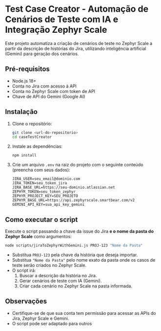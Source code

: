 # Test Case Creator - Automação de Cenários de Teste com IA e Integração Zephyr Scale

Este projeto automatiza a criação de cenários de teste no Zephyr Scale a partir da descrição de histórias do Jira, utilizando inteligência artificial (Gemini) para geração dos cenários.

## Pré-requisitos

- Node.js 18+
- Conta no Jira com acesso à API
- Conta no Zephyr Scale com token de API
- Chave de API do Gemini (Google AI)

## Instalação

1. Clone o repositório:
   ```sh
   git clone <url-do-repositorio>
   cd caseTestCreator
   ```

2. Instale as dependências:
   ```sh
   npm install
   ```

3. Crie um arquivo `.env` na raiz do projeto com o seguinte conteúdo (preencha com seus dados):

   ```
   JIRA_USER=seu_email@dominio.com
   JIRA_TOKEN=seu_token_jira
   JIRA_BASE_URL=https://seu-dominio.atlassian.net
   ZEPHYR_TOKEN=seu_token_zephyr
   ZEPHYR_PROJECT_KEY=SEU_PROJETO
   ZEPHYR_BASE_URL=https://api.zephyrscale.smartbear.com/v2
   GEMINI_API_KEY=sua_api_key_gemini
   ```

## Como executar o script

Execute o script passando a chave da issue do Jira **e o nome da pasta do Zephyr Scale** como argumentos:

```sh
node scripts/jiraToZephyrWithGemini.js PROJ-123 "Nome da Pasta"
```

- Substitua `PROJ-123` pela chave da história que deseja importar.
- Substitua `"Nome da Pasta"` pelo nome exato da pasta onde os casos de teste serão criados no Zephyr Scale.
- O script irá:
  1. Buscar a descrição da história no Jira.
  2. Gerar cenários de teste com IA (Gemini).
  3. Criar cada cenário no Zephyr Scale na pasta informada.

## Observações

- Certifique-se de que sua conta tem permissão para acessar as APIs do Jira, Zephyr Scale e Gemini.
- O script pode ser adaptado para outros